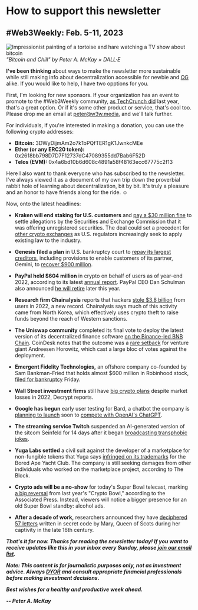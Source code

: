 # How to support this newsletter
## #Web3Weekly: Feb. 5-11, 2023

![Impressionist painting of a tortoise and hare watching a TV show about bitcoin](https://w3w.news/img/illos/bitcoinandchill-final.jpg)
*"Bitcoin and Chill" by Peter A. McKay × DALL·E*

**I've been thinking** about ways to make the newsletter more sustainable while still making info about decentralization accessible for newbie and [OG](https://www.merriam-webster.com/dictionary/OG) alike. If you would like to help, I have two opptions for you.

First, I'm looking for new sponsors. If your organization has an event to promote to the #Web3Weekly community, [as TechCrunch did](https://mailchi.mp/7321a83e16e1/web3-weekly-20274504) last year, that's a great option. Or if it's some other product or service, that's cool too. Please drop me an email at peter@w3w.media, and we'll talk further.   

For individuals, if you're interested in making a donation, you can use the following crypto addresses:

- **Bitcoin:** 3DWyDijmAm2o7k1bPQfTER1gK1JwnkcMEe
- **Ether (or any ERC20 token):** 0x2618bb798D7D7F12737dC47089355dd7Bab6F52D
- **Telos (EVM):** 0x4a6bd10b6d608c4891a58f48163ecc67775c2f13

Here I also want to thank everyone who has subscribed to the newsletter. I've always viewed it as a document of my own trip down the proverbial rabbit hole of learning about decentralization, bit by bit. It's truly a pleasure and an honor to have friends along for the ride. ☺️

Now, onto the latest headlines:

- **Kraken will end staking for U.S. customers** and [pay a $30 million fine](https://www.cnbc.com/2023/02/09/crypto-exchange-kraken-settles-with-sec-over-us-staking-operation.html) to settle allegations by the Securities and Exchange Commission that it was offering unregistered securities. The deal could set a precedent for [other crypto exchanges](https://www.theblock.co/post/210587/kraken-crypto-industry-on-notice-gensler) as U.S. regulators increasingly seek to apply existing law to the industry.

- **Genesis filed a plan** in U.S. bankruptcy court to [repay its largest creditors](https://www.yahoo.com/now/bankrupt-genesis-unveils-plan-pay-231004755.html), including provisions to enable customers of its partner, Gemini, to [recover $900 million](https://decrypt.co/121100/bankrupt-genesis-plan-pay-creditors).

- **PayPal held $604 million** in crypto on behalf of users as of year-end 2022, according to its latest [annual report](https://d18rn0p25nwr6d.cloudfront.net/CIK-0001633917/b562e712-8266-493c-8ae8-e28f93404d2f.pdf). PayPal CEO Dan Schulman also announced [he will retire](https://www.cnbc.com/2023/02/09/paypal-ceo-dan-schulman-to-leave-at-end-of-2023-company-begins-search-for-successor.html) later this year.

- **Research firm Chainalysis** reports that hackers [stole $3.8 billion](https://blog.chainalysis.com/reports/2022-biggest-year-ever-for-crypto-hacking/?ftag=MSFd61514f) from users in 2022, a new record. Chainalysis says much of this activity came from North Korea, which effectively uses crypto theft to raise funds beyond the reach of Western sanctions.

- **The Uniswap community** completed its final vote to deploy the latest version of its decentralized finance software [on the Binance-led BNB Chain](https://www.theblock.co/post/210570/uniswap-dao-completes-vote-for-proposed-bnb-deployment). CoinDesk notes that the outcome was a [rare setback](https://www.coindesk.com/tech/2023/02/10/uniswap-vote-on-bnb-deployment-ends-with-silicon-valleys-a16z-on-losing-side/) for venture giant Andreesen Horowitz, which cast a large bloc of votes against the deployment.

- **Emergent Fidelity Technologies,** an offshore company co-founded by Sam Bankman-Fried that holds almost $600 million in Robinhood stock, [filed for bankruptcy](https://www.bloomberg.com/news/articles/2023-02-03/bankman-fried-entity-that-owns-robinhood-stake-goes-bankrupt#xj4y7vzkg) Friday.

- **Wall Street investment firms** still have [big crypto plans](https://decrypt.co/120546/financial-institutions-still-betting-crypto) despite market losses in 2022, Decrypt reports.

- **Google has begun** early user testing for Bard, a chatbot the company is [planning to launch](https://www.zdnet.com/article/chatgpt-has-a-new-rival-googles-bard-chatbot/) soon to [compete with OpenAI's ChatGPT](https://www.cnbc.com/2023/02/08/google-bard-heres-more-of-what-the-chatgpt-competitor-can-do.html).

- **The streaming service Twitch** suspended an AI-generated version of the sitcom Seinfeld for 14 days after it began [broadcasting transphobic jokes](https://www.forbes.com/sites/danidiplacido/2023/02/06/ai-generated-seinfeld-banned-from-twitch-after-making-transphobic-jokes/).

- **Yuga Labs settled** a civil suit against the developer of a marketplace for non-fungible tokens that Yuga says [infringed on its trademarks](https://www.theblock.co/post/208873/bayc-creator-yuga-labs-settles-trademark-infringement-lawsuit) for the Bored Ape Yacht Club. The company is still seeking damages from other individuals who worked on the marketplace project, according to The Block.

- **Crypto ads will be a no-show** for today's Super Bowl telecast, marking [a big reversal](https://apnews.com/article/kansas-city-chiefs-philadelphia-eagles-super-bowl-sports-fox-corp-5d9922047c7fb640ddbf8caf5100ece2) from last year's "Crypto Bowl," according to the Associated Press. Instead, viewers will notice a bigger presence for an old Super Bowl standby: alcohol ads.

- **After a decade of work,** researchers announced they have [deciphered 57 letters](https://edition.cnn.com/2023/02/07/world/mary-queen-of-scots-lost-letters-scn/index.html) written in secret code by Mary, Queen of Scots during her captivity in the late 16th century.

_**That's it for now. Thanks for reading the newsletter today! If you want to receive updates like this in your inbox every Sunday, please [join our email list](https://w3w.news).**_

_**Note: This content is for journalistic purposes only, not as investment advice. Always [DYOR](https://www.urbandictionary.com/define.php?term=DYOR) and consult appropriate financial professionals before making investment decisions.**_

_**Best wishes for a healthy and productive week ahead.**_  

_**-- Peter A. McKay**_  
